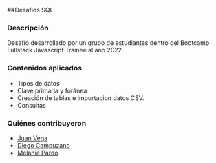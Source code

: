 ##Desafios SQL

### Descripción
Desafio desarrollado por un grupo de estudiantes dentro del Bootcamp Fullstack Javascript Trainee al año 2022.

### Contenidos aplicados
- Tipos de datos
- Clave primaria y foránea
- Creación de tablas e importacion datos CSV.
- Consultas 

### Quiénes contribuyeron

+ [Juan Vega](https://github.com/juanv5)
+ [Diego Campuzano](https://github.com/hermani456)
+ [Melanie Pardo](https://github.com/melaniepardo)
